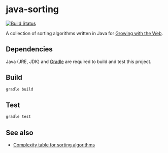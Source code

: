 # java-sorting

[![Build Status](https://travis-ci.org/gwtw/java-sorting.svg?branch=master)](https://travis-ci.org/gwtw/java-sorting)

A collection of sorting algorithms written in Java for [Growing with the Web][1].



## Dependencies

Java (JRE, JDK) and [Gradle](https://gradle.org/) are required to build and test this project.



## Build

```bash
gradle build
```



## Test

```bash
gradle test
```



## See also

- [Complexity table for sorting algorithms](https://github.com/gwtw/js-sorting/blob/master/lib/README.md)



[1]: http://www.growingwiththeweb.com
